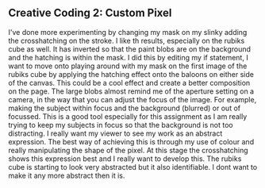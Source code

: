 ## Creative Coding 2: Custom Pixel
I've done more experimenting by changing my mask on my slinky adding the crosshatching on the stroke. I like th results, especially on the rubiks cube as well. It has inverted so that the paint blobs are on the background and the hatching is within the mask. I did this by editing my if statement, I want to move onto playing around with my mask on the first image of the rubiks cube by applying the hatching effect onto the baloons on either side of the canvas. This could be a cool effect and create a better composition on the page. The large blobs almost remind me of the aperture setting on a camera, in the way that you can adjust the focus of the image. For example, making the subject within focus and the background (blurred) or out of focussed. This is a good tool especially for this assignment as I am really trying to keep my subjects in focus so that the background is not too distracting. I really want my viewer to see my work as an abstract expression. The best way of achieving this is through my use of colour and really manipulating the shape of the pixel. At this stage the crosshatching shows this expression best and I really want to develop this. The rubiks cube is starting to look very abstracted but it also identifiable. I dont want to make it any more abstract then it is.
